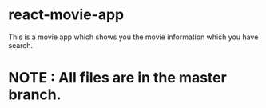 # react-movie-app
This is a movie app which shows you the movie information which you have search.
# NOTE : All files are in the master branch.
